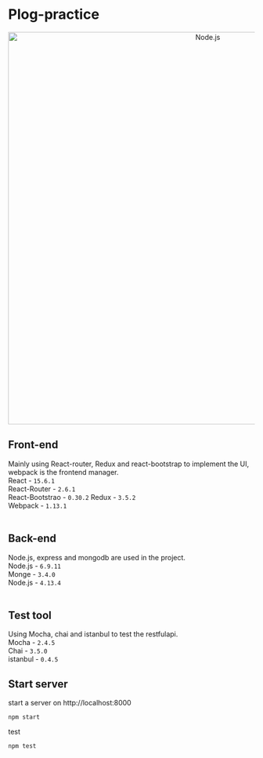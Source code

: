 # Plog-practice  

<p align="center">
    <img alt="Node.js" src="http://imgur.com/fL2nwgb.png" width="800"/>
</p>  

## Front-end  
Mainly using React-router, Redux and react-bootstrap to implement the UI, webpack is the frontend manager.  
React - `15.6.1`  
React-Router - `2.6.1`  
React-Bootstrao - `0.30.2`
Redux    - `3.5.2`  
Webpack  - `1.13.1`  
    
## Back-end  
Node.js, express and mongodb are used in the project.  
Node.js  - `6.9.11`  
Monge    - `3.4.0`  
Node.js  - `4.13.4`  
    
## Test tool  
Using Mocha, chai and istanbul to test the restfulapi.  
Mocha    - `2.4.5`  
Chai     - `3.5.0`  
istanbul - `0.4.5` 

## Start server   
start a server on http://localhost:8000  
```console
npm start
```
test    
```console
npm test
```
  

